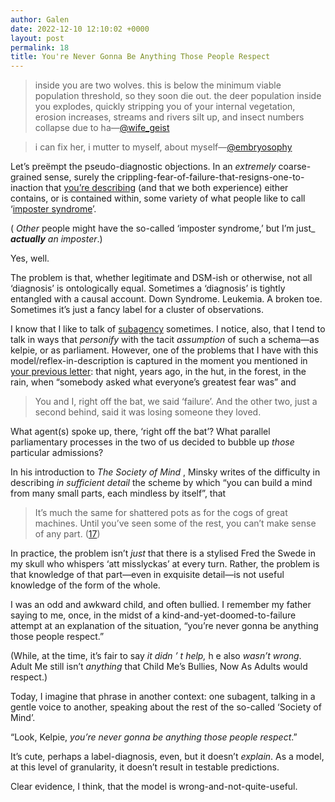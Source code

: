 ```yaml
---
author: Galen
date: 2022-12-10 12:10:02 +0000
layout: post
permalink: 18
title: You're Never Gonna Be Anything Those People Respect
---
```



> inside you are two wolves. this is below the minimum viable population
threshold, so they soon die out. the deer population inside you explodes,
quickly stripping you of your internal vegetation, erosion increases, streams
and rivers silt up, and insect numbers collapse due to
ha—[@wife_geist](https://twitter.com/wife_geist/status/1560018586227318784?s=46&t=NDiWtkj33krBig4KW3ZI8g)

> i can fix her, i mutter to myself, about
myself—[@embryosophy](https://twitter.com/embryosophy/status/1497409936392740865?s=46&t=NDiWtkj33krBig4KW3ZI8g)

Let’s preëmpt the pseudo-diagnostic objections. In an _extremely_ coarse-
grained sense, surely the crippling-fear-of-failure-that-resigns-one-to-
inaction that [you’re describing](https://angst.blog/17) (and that we both
experience) either contains, or is contained within, some variety of what
people like to call ‘[imposter
syndrome](https://paulineroseclance.com/pdf/IPTestandscoring.pdf)’.

( _Other_ people might have the so-called ‘imposter syndrome,’ but I’m
just_ **_actually_** _an imposter_.)

Yes, well.

The problem is that, whether legitimate and DSM-ish or otherwise, not all
‘diagnosis’ is ontologically equal. Sometimes a ‘diagnosis’ is tightly
entangled with a causal account. Down Syndrome. Leukemia. A broken toe.
Sometimes it’s just a fancy label for a cluster of observations.

I know that I like to talk of [subagency](https://angst.blog/4) sometimes. I
notice, also, that I tend to talk in ways that _personify_ with the tacit
_assumption_ of such a schema—as kelpie, or as parliament. However, one of the
problems that I have with this model/reflex-in-description is captured in the
moment you mentioned in [your previous letter](https://angst.blog/17): that
night, years ago, in the hut, in the forest, in the rain, when “somebody asked
what everyone’s greatest fear was” and

> You and I, right off the bat, we said ‘failure’. And the other two, just a
second behind, said it was losing someone they loved.

What agent(s) spoke up, there, ‘right off the bat’? What parallel
parliamentary processes in the two of us decided to bubble up _those_
particular admissions?

In his introduction to _The Society of Mind_ , Minsky writes of the difficulty
in describing _in sufficient detail_ the scheme by which “you can build a mind
from many small parts, each mindless by itself”, that

> It’s much the same for shattered pots as for the cogs of great machines.
Until you’ve seen some of the rest, you can’t make sense of any part.
([17](https://www.worldcat.org/isbn/9780671657130))

In practice, the problem isn’t _just_ that there is a stylised Fred the Swede
in my skull who whispers ‘att misslyckas’ at every turn. Rather, the problem
is that knowledge of that part—even in exquisite detail—is not useful
knowledge of the form of the whole.

I was an odd and awkward child, and often bullied. I remember my father saying
to me, once, in the midst of a kind-and-yet-doomed-to-failure attempt at an
explanation of the situation, “you’re never gonna be anything those people
respect.”

(While, at the time, it’s fair to say _it didn_ _’_ _t help,_ h e also _wasn’t
wrong_. Adult Me still isn’t _anything_ that Child Me’s Bullies, Now As Adults
would respect.)

Today, I imagine that phrase in another context: one subagent, talking in a
gentle voice to another, speaking about the rest of the so-called ‘Society of
Mind’.

“Look, Kelpie, _you’re never gonna be anything those people respect_.”

It’s cute, perhaps a label-diagnosis, even, but it doesn’t _explain_. As a
model, at this level of granularity, it doesn’t result in testable
predictions.

Clear evidence, I think, that the model is wrong-and-not-quite-useful.
